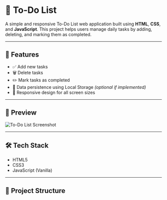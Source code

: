 # 📝 To-Do List

A simple and responsive To-Do List web application built using **HTML**, **CSS**, and **JavaScript**. This project helps users manage daily tasks by adding, deleting, and marking them as completed.

---

## 🚀 Features

- ✅ Add new tasks
- 🗑️ Delete tasks
- ✏️ Mark tasks as completed
- 💾 Data persistence using Local Storage *(optional if implemented)*
- 📱 Responsive design for all screen sizes

---

## 📸 Preview

![To-Do List Screenshot](./assets/todo-preview.png) <!-- Replace with your actual image path -->

---

## 🛠️ Tech Stack

- HTML5
- CSS3
- JavaScript (Vanilla)

---

## 📂 Project Structure

